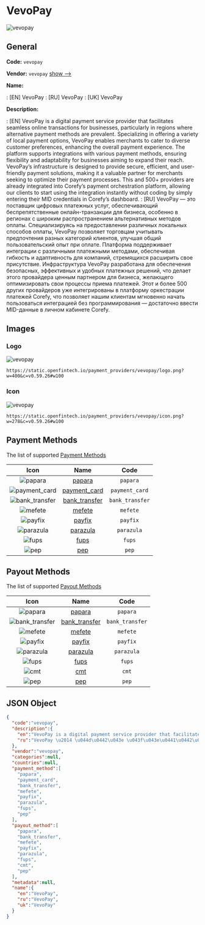 
# VevoPay 
![vevopay](https://static.openfintech.io/payment_providers/vevopay/logo.png?w=400&c=v0.59.26#w100)  

## General 
 
**Code:** `vevopay` 
 
**Vendor:** `vevopay` [show -->](/vendors/vevopay/) 
 
**Name:** 
 
:	[EN] VevoPay 
:	[RU] VevoPay 
:	[UK] VevoPay 
 
**Description:** 
 
: [EN] VevoPay is a digital payment service provider that facilitates seamless online transactions for businesses, particularly in regions where alternative payment methods are prevalent. Specializing in offering a variety of local payment options, VevoPay enables merchants to cater to diverse customer preferences, enhancing the overall payment experience. The platform supports integrations with various payment methods, ensuring flexibility and adaptability for businesses aiming to expand their reach. VevoPay’s infrastructure is designed to provide secure, efficient, and user-friendly payment solutions, making it a valuable partner for merchants seeking to optimize their payment processes. This and 500+ providers are already integrated into Corefy’s payment orchestration platform, allowing our clients to start using the integration instantly without coding by simply entering their MID credentials in Corefy’s dashboard. 
: [RU] VevoPay — это поставщик цифровых платежных услуг, обеспечивающий беспрепятственные онлайн-транзакции для бизнеса, особенно в регионах с широким распространением альтернативных методов оплаты. Специализируясь на предоставлении различных локальных способов оплаты, VevoPay позволяет торговцам учитывать предпочтения разных категорий клиентов, улучшая общий пользовательский опыт при оплате. Платформа поддерживает интеграции с различными платежными методами, обеспечивая гибкость и адаптивность для компаний, стремящихся расширить свое присутствие. Инфраструктура VevoPay разработана для обеспечения безопасных, эффективных и удобных платежных решений, что делает этого провайдера ценным партнером для бизнеса, желающего оптимизировать свои процессы приема платежей. Этот и более 500 других провайдеров уже интегрированы в платформу оркестрации платежей Corefy, что позволяет нашим клиентам мгновенно начать пользоваться интеграцией без программирования — достаточно ввести MID-данные в личном кабинете Corefy. 
 

## Images 

### Logo 
 
![vevopay](https://static.openfintech.io/payment_providers/vevopay/logo.png?w=400&c=v0.59.26#w100)  

```
https://static.openfintech.io/payment_providers/vevopay/logo.png?w=400&c=v0.59.26#w100
```  

### Icon 
 
![vevopay](https://static.openfintech.io/payment_providers/vevopay/icon.png?w=278&c=v0.59.26#w100)  

```
https://static.openfintech.io/payment_providers/vevopay/icon.png?w=278&c=v0.59.26#w100
```  

## Payment Methods 
 
The list of supported [Payment Methods](/payment-methods/) 

|Icon|Name|Code| 
|:---:|:---:|:---:| 
|![papara](https://static.openfintech.io/payment_methods/papara/icon.svg?w=278&c=v0.59.26#w100) |[papara](/payment-methods/papara/)|`papara`| 
|![payment_card](https://static.openfintech.io/payment_methods/payment_card/icon.svg?w=278&c=v0.59.26#w100) |[payment_card](/payment-methods/payment_card/)|`payment_card`| 
|![bank_transfer](https://static.openfintech.io/payment_methods/bank_transfer/icon.svg?w=278&c=v0.59.26#w100) |[bank_transfer](/payment-methods/bank_transfer/)|`bank_transfer`| 
|![mefete](https://static.openfintech.io/payment_methods/mefete/icon.png?w=278&c=v0.59.26#w100) |[mefete](/payment-methods/mefete/)|`mefete`| 
|![payfix](https://static.openfintech.io/payment_methods/payfix/icon.png?w=278&c=v0.59.26#w100) |[payfix](/payment-methods/payfix/)|`payfix`| 
|![parazula](https://static.openfintech.io/payment_methods/parazula/icon.png?w=278&c=v0.59.26#w100) |[parazula](/payment-methods/parazula/)|`parazula`| 
|![fups](https://static.openfintech.io/payment_methods/fups/icon.png?w=278&c=v0.59.26#w100) |[fups](/payment-methods/fups/)|`fups`| 
|![pep](https://static.openfintech.io/payment_methods/pep/icon.png?w=278&c=v0.59.26#w100) |[pep](/payment-methods/pep/)|`pep`| 
 

## Payout Methods 
 
The list of supported [Payout Methods](/payout-methods/) 

|Icon|Name|Code| 
|:---:|:---:|:---:| 
|![papara](https://static.openfintech.io/payout_methods/papara/icon.svg?w=278&c=v0.59.26#w40) |[papara](payout-methodspapara/)|`papara`| 
|![bank_transfer](https://static.openfintech.io/payout_methods/bank_transfer/icon.svg?w=278&c=v0.59.26#w40) |[bank_transfer](payout-methodsbank_transfer/)|`bank_transfer`| 
|![mefete](https://static.openfintech.io/payout_methods/mefete/icon.png?w=278&c=v0.59.26#w40) |[mefete](payout-methodsmefete/)|`mefete`| 
|![payfix](https://static.openfintech.io/payout_methods/payfix/icon.png?w=278&c=v0.59.26#w40) |[payfix](payout-methodspayfix/)|`payfix`| 
|![parazula](https://static.openfintech.io/payout_methods/parazula/icon.png?w=278&c=v0.59.26#w40) |[parazula](payout-methodsparazula/)|`parazula`| 
|![fups](https://static.openfintech.io/payout_methods/fups/icon.png?w=278&c=v0.59.26#w40) |[fups](payout-methodsfups/)|`fups`| 
|![cmt](https://static.openfintech.io/payout_methods/cmt/icon.svg?w=278&c=v0.59.26#w40) |[cmt](payout-methodscmt/)|`cmt`| 
|![pep](https://static.openfintech.io/payout_methods/pep/icon.png?w=278&c=v0.59.26#w40) |[pep](payout-methodspep/)|`pep`| 
 

## JSON Object 

```json
{
  "code":"vevopay",
  "description":{
    "en":"VevoPay is a digital payment service provider that facilitates seamless online transactions for businesses, particularly in regions where alternative payment methods are prevalent. Specializing in offering a variety of local payment options, VevoPay enables merchants to cater to diverse customer preferences, enhancing the overall payment experience. The platform supports integrations with various payment methods, ensuring flexibility and adaptability for businesses aiming to expand their reach. VevoPay\u2019s infrastructure is designed to provide secure, efficient, and user-friendly payment solutions, making it a valuable partner for merchants seeking to optimize their payment processes. This and 500+ providers are already integrated into Corefy\u2019s payment orchestration platform, allowing our clients to start using the integration instantly without coding by simply entering their MID credentials in Corefy\u2019s dashboard.",
    "ru":"VevoPay \u2014 \u044d\u0442\u043e \u043f\u043e\u0441\u0442\u0430\u0432\u0449\u0438\u043a \u0446\u0438\u0444\u0440\u043e\u0432\u044b\u0445 \u043f\u043b\u0430\u0442\u0435\u0436\u043d\u044b\u0445 \u0443\u0441\u043b\u0443\u0433, \u043e\u0431\u0435\u0441\u043f\u0435\u0447\u0438\u0432\u0430\u044e\u0449\u0438\u0439 \u0431\u0435\u0441\u043f\u0440\u0435\u043f\u044f\u0442\u0441\u0442\u0432\u0435\u043d\u043d\u044b\u0435 \u043e\u043d\u043b\u0430\u0439\u043d-\u0442\u0440\u0430\u043d\u0437\u0430\u043a\u0446\u0438\u0438 \u0434\u043b\u044f \u0431\u0438\u0437\u043d\u0435\u0441\u0430, \u043e\u0441\u043e\u0431\u0435\u043d\u043d\u043e \u0432 \u0440\u0435\u0433\u0438\u043e\u043d\u0430\u0445 \u0441 \u0448\u0438\u0440\u043e\u043a\u0438\u043c \u0440\u0430\u0441\u043f\u0440\u043e\u0441\u0442\u0440\u0430\u043d\u0435\u043d\u0438\u0435\u043c \u0430\u043b\u044c\u0442\u0435\u0440\u043d\u0430\u0442\u0438\u0432\u043d\u044b\u0445 \u043c\u0435\u0442\u043e\u0434\u043e\u0432 \u043e\u043f\u043b\u0430\u0442\u044b. \u0421\u043f\u0435\u0446\u0438\u0430\u043b\u0438\u0437\u0438\u0440\u0443\u044f\u0441\u044c \u043d\u0430 \u043f\u0440\u0435\u0434\u043e\u0441\u0442\u0430\u0432\u043b\u0435\u043d\u0438\u0438 \u0440\u0430\u0437\u043b\u0438\u0447\u043d\u044b\u0445 \u043b\u043e\u043a\u0430\u043b\u044c\u043d\u044b\u0445 \u0441\u043f\u043e\u0441\u043e\u0431\u043e\u0432 \u043e\u043f\u043b\u0430\u0442\u044b, VevoPay \u043f\u043e\u0437\u0432\u043e\u043b\u044f\u0435\u0442 \u0442\u043e\u0440\u0433\u043e\u0432\u0446\u0430\u043c \u0443\u0447\u0438\u0442\u044b\u0432\u0430\u0442\u044c \u043f\u0440\u0435\u0434\u043f\u043e\u0447\u0442\u0435\u043d\u0438\u044f \u0440\u0430\u0437\u043d\u044b\u0445 \u043a\u0430\u0442\u0435\u0433\u043e\u0440\u0438\u0439 \u043a\u043b\u0438\u0435\u043d\u0442\u043e\u0432, \u0443\u043b\u0443\u0447\u0448\u0430\u044f \u043e\u0431\u0449\u0438\u0439 \u043f\u043e\u043b\u044c\u0437\u043e\u0432\u0430\u0442\u0435\u043b\u044c\u0441\u043a\u0438\u0439 \u043e\u043f\u044b\u0442 \u043f\u0440\u0438 \u043e\u043f\u043b\u0430\u0442\u0435. \u041f\u043b\u0430\u0442\u0444\u043e\u0440\u043c\u0430 \u043f\u043e\u0434\u0434\u0435\u0440\u0436\u0438\u0432\u0430\u0435\u0442 \u0438\u043d\u0442\u0435\u0433\u0440\u0430\u0446\u0438\u0438 \u0441 \u0440\u0430\u0437\u043b\u0438\u0447\u043d\u044b\u043c\u0438 \u043f\u043b\u0430\u0442\u0435\u0436\u043d\u044b\u043c\u0438 \u043c\u0435\u0442\u043e\u0434\u0430\u043c\u0438, \u043e\u0431\u0435\u0441\u043f\u0435\u0447\u0438\u0432\u0430\u044f \u0433\u0438\u0431\u043a\u043e\u0441\u0442\u044c \u0438 \u0430\u0434\u0430\u043f\u0442\u0438\u0432\u043d\u043e\u0441\u0442\u044c \u0434\u043b\u044f \u043a\u043e\u043c\u043f\u0430\u043d\u0438\u0439, \u0441\u0442\u0440\u0435\u043c\u044f\u0449\u0438\u0445\u0441\u044f \u0440\u0430\u0441\u0448\u0438\u0440\u0438\u0442\u044c \u0441\u0432\u043e\u0435 \u043f\u0440\u0438\u0441\u0443\u0442\u0441\u0442\u0432\u0438\u0435. \u0418\u043d\u0444\u0440\u0430\u0441\u0442\u0440\u0443\u043a\u0442\u0443\u0440\u0430 VevoPay \u0440\u0430\u0437\u0440\u0430\u0431\u043e\u0442\u0430\u043d\u0430 \u0434\u043b\u044f \u043e\u0431\u0435\u0441\u043f\u0435\u0447\u0435\u043d\u0438\u044f \u0431\u0435\u0437\u043e\u043f\u0430\u0441\u043d\u044b\u0445, \u044d\u0444\u0444\u0435\u043a\u0442\u0438\u0432\u043d\u044b\u0445 \u0438 \u0443\u0434\u043e\u0431\u043d\u044b\u0445 \u043f\u043b\u0430\u0442\u0435\u0436\u043d\u044b\u0445 \u0440\u0435\u0448\u0435\u043d\u0438\u0439, \u0447\u0442\u043e \u0434\u0435\u043b\u0430\u0435\u0442 \u044d\u0442\u043e\u0433\u043e \u043f\u0440\u043e\u0432\u0430\u0439\u0434\u0435\u0440\u0430 \u0446\u0435\u043d\u043d\u044b\u043c \u043f\u0430\u0440\u0442\u043d\u0435\u0440\u043e\u043c \u0434\u043b\u044f \u0431\u0438\u0437\u043d\u0435\u0441\u0430, \u0436\u0435\u043b\u0430\u044e\u0449\u0435\u0433\u043e \u043e\u043f\u0442\u0438\u043c\u0438\u0437\u0438\u0440\u043e\u0432\u0430\u0442\u044c \u0441\u0432\u043e\u0438 \u043f\u0440\u043e\u0446\u0435\u0441\u0441\u044b \u043f\u0440\u0438\u0435\u043c\u0430 \u043f\u043b\u0430\u0442\u0435\u0436\u0435\u0439. \u042d\u0442\u043e\u0442 \u0438 \u0431\u043e\u043b\u0435\u0435 500 \u0434\u0440\u0443\u0433\u0438\u0445 \u043f\u0440\u043e\u0432\u0430\u0439\u0434\u0435\u0440\u043e\u0432 \u0443\u0436\u0435 \u0438\u043d\u0442\u0435\u0433\u0440\u0438\u0440\u043e\u0432\u0430\u043d\u044b \u0432 \u043f\u043b\u0430\u0442\u0444\u043e\u0440\u043c\u0443 \u043e\u0440\u043a\u0435\u0441\u0442\u0440\u0430\u0446\u0438\u0438 \u043f\u043b\u0430\u0442\u0435\u0436\u0435\u0439 Corefy, \u0447\u0442\u043e \u043f\u043e\u0437\u0432\u043e\u043b\u044f\u0435\u0442 \u043d\u0430\u0448\u0438\u043c \u043a\u043b\u0438\u0435\u043d\u0442\u0430\u043c \u043c\u0433\u043d\u043e\u0432\u0435\u043d\u043d\u043e \u043d\u0430\u0447\u0430\u0442\u044c \u043f\u043e\u043b\u044c\u0437\u043e\u0432\u0430\u0442\u044c\u0441\u044f \u0438\u043d\u0442\u0435\u0433\u0440\u0430\u0446\u0438\u0435\u0439 \u0431\u0435\u0437 \u043f\u0440\u043e\u0433\u0440\u0430\u043c\u043c\u0438\u0440\u043e\u0432\u0430\u043d\u0438\u044f \u2014 \u0434\u043e\u0441\u0442\u0430\u0442\u043e\u0447\u043d\u043e \u0432\u0432\u0435\u0441\u0442\u0438 MID-\u0434\u0430\u043d\u043d\u044b\u0435 \u0432 \u043b\u0438\u0447\u043d\u043e\u043c \u043a\u0430\u0431\u0438\u043d\u0435\u0442\u0435 Corefy."
  },
  "vendor":"vevopay",
  "categories":null,
  "countries":null,
  "payment_method":[
    "papara",
    "payment_card",
    "bank_transfer",
    "mefete",
    "payfix",
    "parazula",
    "fups",
    "pep"
  ],
  "payout_method":[
    "papara",
    "bank_transfer",
    "mefete",
    "payfix",
    "parazula",
    "fups",
    "cmt",
    "pep"
  ],
  "metadata":null,
  "name":{
    "en":"VevoPay",
    "ru":"VevoPay",
    "uk":"VevoPay"
  }
}
```  

